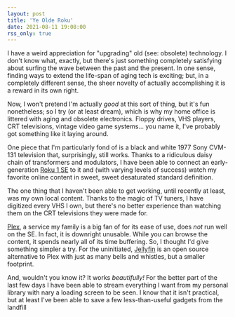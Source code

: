 ```yaml
---
layout: post
title: 'Ye Olde Roku'
date: 2021-08-11 19:08:00
rss_only: true
---
```

I have a weird appreciation for "upgrading" old (see: obsolete) technology. I don't know what, exactly, but there's just something completely satisfying about surfing the wave between the past and the present. In one sense, finding ways to extend the life-span of aging tech is exciting; but, in a completely different sense, the sheer novelty of actually accomplishing it is a reward in its own right.

Now, I won't pretend I'm actually *good* at this sort of thing, but it's fun nonetheless; so I try (or at least dream), which is why my home office is littered with aging and obsolete electronics. Floppy drives, VHS players, CRT televisions, vintage video game systems... you name it, I've probably got something like it laying around.

One piece that I'm particularly fond of is a black and white 1977 Sony CVM-131 television that, surprisingly, still works. Thanks to a ridiculous daisy chain of transformers and modulators, I have been able to connect an early-generation [Roku 1 SE](https://bit.ly/3CFYsmw) to it and (with varying levels of success) watch my favorite online content in sweet, sweet desaturated standard definition.

The one thing that I haven't been able to get working, until recently at least, was my own local content. Thanks to the magic of TV tuners, I have digitized every VHS I own, but there's no better experience than watching them on the CRT televisions they were made for.

[Plex](https://www.plex.tv/), a service my family is a big fan of for its ease of use, does *not* run well on the SE. In fact, it is downright unusable. While you can browse the content, it spends nearly all of its time buffering. So, I thought I'd give something simpler a try. For the uninitiated, [Jellyfin](https://jellyfin.org/) is an open source alternative to Plex with just as many bells and whistles, but a smaller footprint.

And, wouldn't you know it? It works *beautifully!* For the better part of the last few days I have been able to stream everything I want from my personal library with nary a loading screen to be seen. I know that it isn't practical, but at least I've been able to save a few less-than-useful gadgets from the landfill